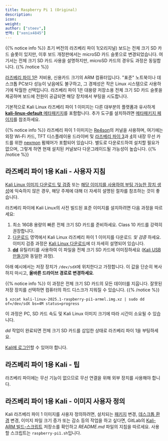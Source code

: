 ```yaml
---
title: Raspberry Pi 1 (Original)
description:
icon:
weight:
author: ["steev",]
번역: ["xenix4845"]
---
```


{{% notice info %}}
초기 버전의 라즈베리 파이 1(오리지널) 보드는 전체 크기 SD 카드 슬롯이 있지만, 이후 보드 개정판에서는 microSD 카드 슬롯으로 변경되었습니다. 여기서는 전체 크기 SD 카드 사용을 설명하지만, microSD 카드의 경우도 과정은 동일합니다.
{{% /notice %}}

[라즈베리 파이 1](https://raspberrypi.org/)은 저비용, 신용카드 크기의 ARM 컴퓨터입니다. "표준" 노트북이나 데스크톱 PC보다 성능이 낮음에도 불구하고, 그 경제성은 작은 Linux 시스템으로 사용하기에 탁월한 선택입니다. 라즈베리 파이 1은 대용량 저장소용 전체 크기 SD 카드 슬롯을 제공하며 보드에 전원이 공급되면 해당 장치에서 부팅을 시도합니다.

기본적으로 Kali Linux 라즈베리 파이 1 이미지는 다른 대부분의 플랫폼과 유사하게 [**kali-linux-default** 메타패키지](/docs/general-use/metapackages/)를 포함합니다. 추가 도구를 설치하려면 [메타패키지 페이지](/docs/general-use/metapackages/)를 참조하세요.

{{% notice info %}}
라즈베리 파이 1 이미지는 [Re4son](https://twitter.com/re4sonkernel)의 커널을 사용하며, 여기에는 외장 Wi-Fi 카드, TFT 디스플레이용 드라이버 및 [라즈베리 파이 3](/docs/arm/raspberry-pi-3/)과 [4](/docs/arm/raspberry-pi-4/)의 내장 무선 카드를 위한 [nexmon](https://github.com/seemoo-lab/nexmon) 펌웨어가 포함되어 있습니다. 별도로 다운로드하여 설치할 필요가 없으며, 그렇게 하면 현재 설치된 커널보다 다운그레이드될 가능성이 높습니다.
{{% /notice %}}

## 라즈베리 파이 1용 Kali - 사용자 지침

[Kali Linux 이미지 다운로드 및 검증](/docs/introduction/download-official-kali-linux-images/) 또는 [해당 이미지를 사용하여 부팅 가능한 장치 생성](/docs/usb/live-usb-install-with-windows/)에 익숙하지 않은 경우, 해당 주제에 대해 더 자세히 설명된 절차를 참조하는 것이 좋습니다.

라즈베리 파이에 Kali Linux의 사전 빌드된 표준 이미지를 설치하려면 다음 과정을 따르세요:

1. 최소 16GB 용량의 빠른 전체 크기 SD 카드를 준비하세요. Class 10 카드를 강력히 권장합니다.
2. [다운로드](/get-kali/) 영역에서 Kali Linux 라즈베리 파이 1 이미지를 다운로드 _및 검증_ 하세요. 이미지 검증 과정은 [Kali Linux 다운로드](/docs/introduction/download-official-kali-linux-images/)에 더 자세히 설명되어 있습니다.
3. **[dd](https://manpages.debian.org/testing/coreutils/dd.1.en.html)** 유틸리티를 사용하여 이 파일을 전체 크기 SD 카드에 이미징하세요 ([Kali USB 만들기](/docs/usb/live-usb-install-with-windows/)와 동일한 과정).

아래 예시에서는 저장 장치가 `/dev/sdX`에 위치한다고 가정합니다. 이 값을 단순히 복사하지 마시고, **올바른 드라이브 경로로 변경하세요**.

{{% notice info %}}
이 과정은 전체 크기 SD 카드의 모든 데이터를 지웁니다. 잘못된 저장 장치를 선택하면 컴퓨터의 하드 디스크가 지워질 수 있습니다.
{{% /notice %}}

```console
$ xzcat kali-linux-2025.1-raspberry-pi1-armel.img.xz | sudo dd of=/dev/sdX bs=4M status=progress
```

이 과정은 PC, SD 카드 속도 및 Kali Linux 이미지 크기에 따라 시간이 소요될 수 있습니다.

_dd_ 작업이 완료되면 전체 크기 SD 카드를 삽입한 상태로 라즈베리 파이 1을 부팅하세요.

[Kali에 로그인](/docs/introduction/default-credentials/)할 수 있어야 합니다.

## 라즈베리 파이 1용 Kali - 팁

라즈베리 파이에는 무선 기능이 없으므로 무선 연결을 위해 외부 장치를 사용해야 합니다.

## 라즈베리 파이 1용 Kali - 이미지 사용자 정의

Kali 라즈베리 파이 1 이미지를 사용자 정의하려면, 설치되는 [패키지](/docs/general-use/metapackages/) 변경, [데스크톱 환경](/docs/general-use/switching-desktop-environments/) 변경, 이미지 파일 크기 증가 또는 감소 등의 작업을 하고 싶다면, GitLab의 [Kali-ARM 빌드-스크립트](https://gitlab.com/kalilinux/build-scripts/kali-arm) 저장소를 확인하고 _README.md_ 파일의 지침을 따르세요. 사용할 스크립트는 `raspberry-pi1.sh`입니다.

